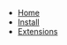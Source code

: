 <!-- docs/_sidebar.md -->

* [Home](/)
* [Install](/gpdb_pg/install)
* [Extensions](/gpdb_pg/extensions)
